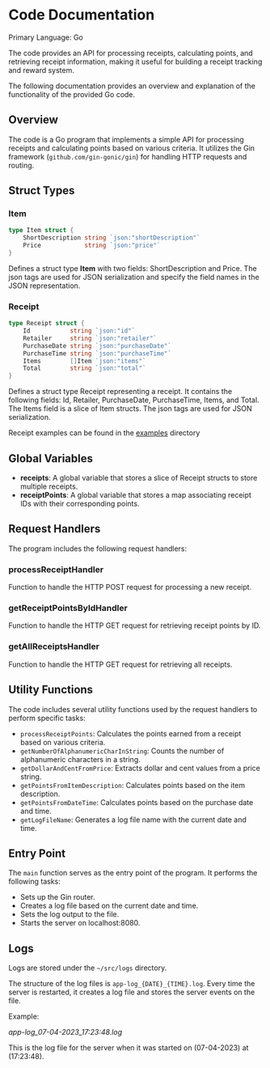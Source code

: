 # Code Documentation

Primary Language: Go

The code provides an API for processing receipts, calculating points, and retrieving receipt information, making it useful for building a receipt tracking and reward system.

The following documentation provides an overview and explanation of the functionality of the provided Go code.

## Overview

The code is a Go program that implements a simple API for processing receipts and calculating points based on various criteria. It utilizes the Gin framework (`github.com/gin-gonic/gin`) for handling HTTP requests and routing.

## Struct Types

### Item

```go
type Item struct {
    ShortDescription string `json:"shortDescription"`
    Price            string `json:"price"`
}
```

Defines a struct type **Item** with two fields: ShortDescription and Price. The json tags are used for JSON serialization and specify the field names in the JSON representation.

### Receipt

```go
type Receipt struct {
    Id           string `json:"id"`
    Retailer     string `json:"retailer"`
    PurchaseDate string `json:"purchaseDate"`
    PurchaseTime string `json:"purchaseTime"`
    Items        []Item `json:"items"`
    Total        string `json:"total"`
}
```

Defines a struct type Receipt representing a receipt. It contains the following fields: Id, Retailer, PurchaseDate, PurchaseTime, Items, and Total. The Items field is a slice of Item structs. The json tags are used for JSON serialization.

Receipt examples can be found in the [examples](https://github.com/parakh-nikhil/receipt-processor-challenge-main/tree/master/examples) directory

## Global Variables

* **receipts**: A global variable that stores a slice of Receipt structs to store multiple receipts.
* **receiptPoints**: A global variable that stores a map associating receipt IDs with their corresponding points.

## Request Handlers
The program includes the following request handlers:

### processReceiptHandler
Function to handle the HTTP POST request for processing a new receipt.

### getReceiptPointsByIdHandler
Function to handle the HTTP GET request for retrieving receipt points by ID.

### getAllReceiptsHandler
Function to handle the HTTP GET request for retrieving all receipts.

## Utility Functions
The code includes several utility functions used by the request handlers to perform specific tasks:

* ```processReceiptPoints```: Calculates the points earned from a receipt based on various criteria.
* ```getNumberOfAlphanumericCharInString```: Counts the number of alphanumeric characters in a string.
* ```getDollarAndCentFromPrice```: Extracts dollar and cent values from a price string.
* ```getPointsFromItemDescription```: Calculates points based on the item description.
* ```getPointsFromDateTime```: Calculates points based on the purchase date and time.
* ```getLogFileName```: Generates a log file name with the current date and time.

## Entry Point
The ```main``` function serves as the entry point of the program. It performs the following tasks:

- Sets up the Gin router.
- Creates a log file based on the current date and time.
- Sets the log output to the file.
- Starts the server on localhost:8080.

## Logs
Logs are stored under the ```~/src/logs``` directory.

The structure of the log files is ```app-log_{DATE}_{TIME}.log```. Every time the server is restarted, it creates a log file and stores the server events on the file.

Example: 

*app-log_07-04-2023_17:23:48.log*

This is the log file for the server when it was started on (07-04-2023) at (17:23:48).
